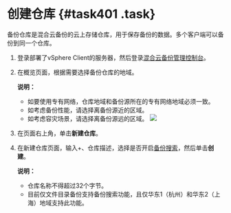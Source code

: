 # 创建仓库 {#task401 .task}

备份仓库是混合云备份的云上存储仓库，用于保存备份的数据。多个客户端可以备份到同一个仓库。

1.  登录部署了vSphere Client的服务器，然后登录[混合云备份管理控制台](https://hbr.console.aliyun.com)。 
2.  在概览页面，根据需要选择备份仓库的地域。 

    **说明：** 

    -   如要使用专有网络，仓库地域和备份源所在的专有网络地域必须一致。
    -   如考虑备份性能，请选择离备份源近的区域。
    -   如考虑容灾场景，请选择离备份源远的区域。
    ![](http://static-aliyun-doc.oss-cn-hangzhou.aliyuncs.com/assets/img/40341/154148830021138_zh-CN.png)

3.  在页面右上角，单击**新建仓库**。 
4.  在新建仓库页面，输入+、仓库描述，选择是否开启[备份搜索](intl.zh-CN/用户指南/文件备份/备份搜索.md)，然后单击**创建**。 

    **说明：** 

    -   仓库名称不得超过32个字节。
    -   目前仅文件目录备份支持备份搜索功能，且仅华东1（杭州）和华东2（上海）地域支持此功能。

